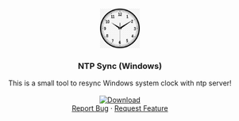 <!-- PROJECT LOGO -->
<br />
<div align="center">
  <a href="https://github.com/hybri-id/ntpsync">
    <img src="images/alarm-clocks-clock-face-time-quartz-clock.jpg" alt="Logo" width="80" height="80">
  </a>

  <h3 align="center">NTP Sync (Windows)</h3>

  <p align="center">
    This is a small tool to resync Windows system clock with ntp server!    
    <br />
    <a href="https://github.com/hybri-id/ntpsync/archive/refs/heads/main.zip" target="_blank">
    <br />
    <img src="https://img.shields.io/badge/DOWNLOAD-blue" alt="Download" width="190" height="60">
    </a>
    <br />
    <a href="https://github.com/hybri-id/ntpsync/issues">Report Bug</a>
    ·
    <a href="https://github.com/hybri-id/ntpsync/issues">Request Feature</a>
  </p>
</div>
